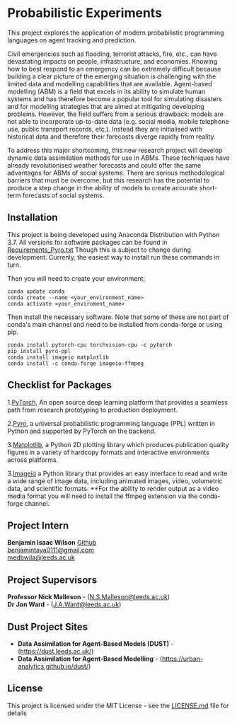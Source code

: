 # Probabilistic Experiments

This project explores the application of modern probabilistic programming languages on agent tracking and prediction.

Civil emergencies such as flooding, terrorist attacks, fire, etc., can have devastating impacts on people, infrastructure, and economies. Knowing how to best respond to an emergency can be extremely difficult because building a clear picture of the emerging situation is challenging with the limited data and modelling capabilities that are available. Agent-based modelling (ABM) is a field that excels in its ability to simulate human systems and has therefore become a popular tool for simulating disasters and for modelling strategies that are aimed at mitigating developing problems. However, the field suffers from a serious drawback: models are not able to incorporate up-to-date data (e.g. social media, mobile telephone use, public transport records, etc.). Instead they are initialised with historical data and therefore their forecasts diverge rapidly from reality.

To address this major shortcoming, this new research project will develop dynamic data assimilation methods for use in ABMs. These techniques have already revolutionised weather forecasts and could offer the same advantages for ABMs of social systems. There are serious methodological barriers that must be overcome, but this research has the potential to produce a step change in the ability of models to create accurate short-term forecasts of social systems.

## Installation

This project is being developed using Anaconda Distribution with Python 3.7. All versions for software packages can be found in [Requirements_Pyro.txt](https://github.com/Urban-Analytics/dust/blob/ProbablisticABM/Projects/ProbablisticABM/super_simple_model/requirements_Pyro.txt) Though this is subject to change during development. Currenly, the easiest way to install run these commands in turn.



Then you will need to create your environment;
```
conda update conda
conda create --name <your_environment_name>
conda activate <your_enviroment_name>
```
Then install the necessary software. Note that some of these are not part of conda's main channel and need to be installed from conda-forge or using pip.
```
conda install pytorch-cpu torchvision-cpu -c pytorch
pip install pyro-ppl
conda install imageio matplotlib
conda install -c conda-forge imageio-ffmpeg
```

## Checklist for Packages
1.[PyTorch](https://pytorch.org/), An open source deep learning platform that provides a seamless path from research prototyping to production deployment.

2.[Pyro](https://pyro.ai/), a universal probabilistic programming language (PPL) written in Python and supported by PyTorch on the backend.<br>

3.[Matplotlib](https://matplotlib.org), a Python 2D plotting library which produces publication quality figures in a variety of hardcopy formats and interactive environments across platforms.

3.[Imageio](https://imageio.github.io/) a Python library that provides an easy interface to read and write a wide range of image data, including animated images, video, volumetric data, and scientific formats. **For the ability to render output as a video media format you will need to install the ffmpeg extension via the conda-forge channel.

## Project Intern

  **Benjamin Isaac Wilson** 
  [Github](https://github.com/BenjaminIsaac0111)<br>
  benjamintaya0111@gmail.com<br>
  medbwila@leeds.ac.uk

## Project Supervisors

  **Professor Nick Malleson** - (N.S.Malleson@leeds.ac.uk)<br>
  **Dr Jon Ward** - (J.A.Ward@leeds.ac.uk)
  
## Dust Project Sites
* **Data Assimilation for Agent-Based Models (DUST)** - (https://dust.leeds.ac.uk/)<br>
* **Data Assimilation for Agent-Based Modelling** - (https://urban-analytics.github.io/dust/)

## License

This project is licensed under the MIT License - see the [LICENSE.md](LICENSE.md) file for details

